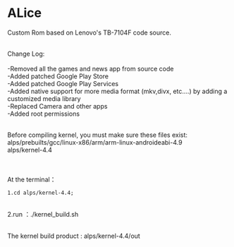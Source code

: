 # ALice
Custom Rom based on Lenovo's TB-7104F code source. 

<br>Change Log:</br>
<br>-Removed all the games and news app from source code
<br>-Added patched Google Play Store 
<br>-Added patched Google Play Services
<br>-Added native support for more media format (mkv,divx, etc....)  by adding a customized media library 
<br>-Replaced Camera and other apps
<br>-Added root permissions


<br>    Before compiling kernel, you must make sure these files exist: alps/prebuilts/gcc/linux-x86/arm/arm-linux-androideabi-4.9 
                                                                   <br> alps/kernel-4.4

<br>
     <br>At the terminal：</br>

    1.cd alps/kernel-4.4; 

  <br>  2.run ：./kernel_build.sh

     
  <br>  The kernel build product : alps/kernel-4.4/out

    
